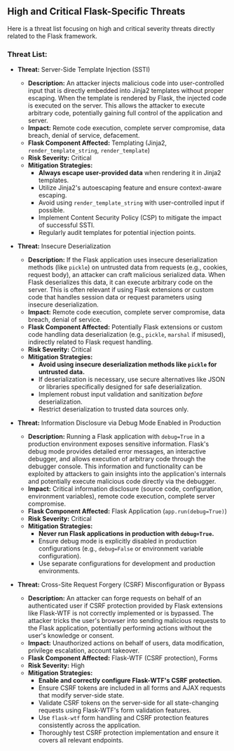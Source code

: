 ## High and Critical Flask-Specific Threats

Here is a threat list focusing on high and critical severity threats directly related to the Flask framework.

### Threat List:

*   **Threat:** Server-Side Template Injection (SSTI)
    *   **Description:** An attacker injects malicious code into user-controlled input that is directly embedded into Jinja2 templates without proper escaping. When the template is rendered by Flask, the injected code is executed on the server. This allows the attacker to execute arbitrary code, potentially gaining full control of the application and server.
    *   **Impact:** Remote code execution, complete server compromise, data breach, denial of service, defacement.
    *   **Flask Component Affected:** Templating (Jinja2, `render_template_string`, `render_template`)
    *   **Risk Severity:** Critical
    *   **Mitigation Strategies:**
        *   **Always escape user-provided data** when rendering it in Jinja2 templates.
        *   Utilize Jinja2's autoescaping feature and ensure context-aware escaping.
        *   Avoid using `render_template_string` with user-controlled input if possible.
        *   Implement Content Security Policy (CSP) to mitigate the impact of successful SSTI.
        *   Regularly audit templates for potential injection points.

*   **Threat:** Insecure Deserialization
    *   **Description:** If the Flask application uses insecure deserialization methods (like `pickle`) on untrusted data from requests (e.g., cookies, request body), an attacker can craft malicious serialized data. When Flask deserializes this data, it can execute arbitrary code on the server. This is often relevant if using Flask extensions or custom code that handles session data or request parameters using insecure deserialization.
    *   **Impact:** Remote code execution, complete server compromise, data breach, denial of service.
    *   **Flask Component Affected:** Potentially Flask extensions or custom code handling data deserialization (e.g., `pickle`, `marshal` if misused), indirectly related to Flask request handling.
    *   **Risk Severity:** Critical
    *   **Mitigation Strategies:**
        *   **Avoid using insecure deserialization methods like `pickle` for untrusted data.**
        *   If deserialization is necessary, use secure alternatives like JSON or libraries specifically designed for safe deserialization.
        *   Implement robust input validation and sanitization *before* deserialization.
        *   Restrict deserialization to trusted data sources only.

*   **Threat:** Information Disclosure via Debug Mode Enabled in Production
    *   **Description:** Running a Flask application with `debug=True` in a production environment exposes sensitive information. Flask's debug mode provides detailed error messages, an interactive debugger, and allows execution of arbitrary code through the debugger console. This information and functionality can be exploited by attackers to gain insights into the application's internals and potentially execute malicious code directly via the debugger.
    *   **Impact:**  Critical information disclosure (source code, configuration, environment variables), remote code execution, complete server compromise.
    *   **Flask Component Affected:** Flask Application (`app.run(debug=True)`)
    *   **Risk Severity:** Critical
    *   **Mitigation Strategies:**
        *   **Never run Flask applications in production with `debug=True`.**
        *   Ensure debug mode is explicitly disabled in production configurations (e.g., `debug=False` or environment variable configuration).
        *   Use separate configurations for development and production environments.

*   **Threat:** Cross-Site Request Forgery (CSRF) Misconfiguration or Bypass
    *   **Description:** An attacker can forge requests on behalf of an authenticated user if CSRF protection provided by Flask extensions like Flask-WTF is not correctly implemented or is bypassed. The attacker tricks the user's browser into sending malicious requests to the Flask application, potentially performing actions without the user's knowledge or consent.
    *   **Impact:** Unauthorized actions on behalf of users, data modification, privilege escalation, account takeover.
    *   **Flask Component Affected:** Flask-WTF (CSRF protection), Forms
    *   **Risk Severity:** High
    *   **Mitigation Strategies:**
        *   **Enable and correctly configure Flask-WTF's CSRF protection.**
        *   Ensure CSRF tokens are included in all forms and AJAX requests that modify server-side state.
        *   Validate CSRF tokens on the server-side for all state-changing requests using Flask-WTF's form validation features.
        *   Use `flask-wtf` form handling and CSRF protection features consistently across the application.
        *   Thoroughly test CSRF protection implementation and ensure it covers all relevant endpoints.
